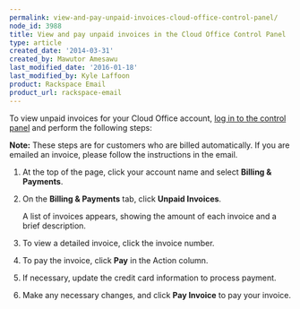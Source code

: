 ```yaml
---
permalink: view-and-pay-unpaid-invoices-cloud-office-control-panel/
node_id: 3988
title: View and pay unpaid invoices in the Cloud Office Control Panel
type: article
created_date: '2014-03-31'
created_by: Mawutor Amesawu
last_modified_date: '2016-01-18'
last_modified_by: Kyle Laffoon
product: Rackspace Email
product_url: rackspace-email
---
```


To view unpaid invoices for your Cloud Office account, [log in to the
control panel](https://cp.rackspace.com/) and perform the following
steps:

**Note:** These steps are for customers who are billed automatically.
If you are emailed an invoice, please follow the instructions in the
email.

1. At the top of the page, click your account name and select **Billing & Payments**.
2. On the **Billing & Payments** tab, click **Unpaid Invoices**.

    A list of invoices appears, showing the amount of each invoice and a brief description.

3. To view a detailed invoice, click the invoice number.
4. To pay the invoice, click **Pay** in the Action column.
5. If necessary, update the credit card information to process payment.
6. Make any necessary changes, and click **Pay Invoice** to pay your invoice.
